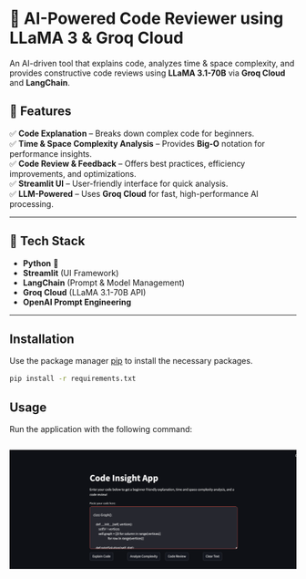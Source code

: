 
# 🚀 AI-Powered Code Reviewer using LLaMA 3 & Groq Cloud  

An AI-driven tool that explains code, analyzes time & space complexity, and provides constructive code reviews using **LLaMA 3.1-70B** via **Groq Cloud** and **LangChain**.

## 🌟 Features  
✅ **Code Explanation** – Breaks down complex code for beginners.  
✅ **Time & Space Complexity Analysis** – Provides **Big-O** notation for performance insights.  
✅ **Code Review & Feedback** – Offers best practices, efficiency improvements, and optimizations.  
✅ **Streamlit UI** – User-friendly interface for quick analysis.  
✅ **LLM-Powered** – Uses **Groq Cloud** for fast, high-performance AI processing.  

---

## 📌 Tech Stack  
- **Python** 🐍  
- **Streamlit** (UI Framework)  
- **LangChain** (Prompt & Model Management)  
- **Groq Cloud** (LLaMA 3.1-70B API)  
- **OpenAI Prompt Engineering**  

---
## Installation

Use the package manager [pip](https://pip.pypa.io/en/stable/) to install the necessary packages.

```bash
pip install -r requirements.txt
```

## Usage

Run the application with the following command:

```streamlit run app.py

```

![alt text](image.png)